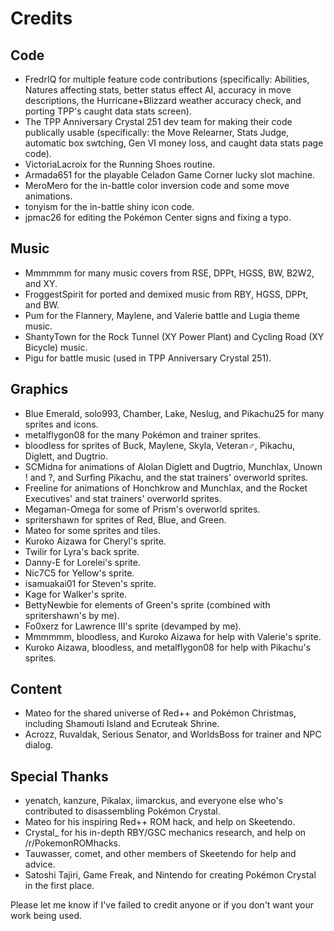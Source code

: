 # Credits


## Code

* FredrIQ for multiple feature code contributions (specifically: Abilities, Natures affecting stats, better status effect AI, accuracy in move descriptions, the Hurricane+Blizzard weather accuracy check, and porting TPP's caught data stats screen).
* The TPP Anniversary Crystal 251 dev team for making their code publically usable (specifically: the Move Relearner, Stats Judge, automatic box swtching, Gen VI money loss, and caught data stats page code).
* VictoriaLacroix for the Running Shoes routine.
* Armada651 for the playable Celadon Game Corner lucky slot machine.
* MeroMero for the in-battle color inversion code and some move animations.
* tonyism for the in-battle shiny icon code.
* jpmac26 for editing the Pokémon Center signs and fixing a typo.


## Music

* Mmmmmm for many music covers from RSE, DPPt, HGSS, BW, B2W2, and XY.
* FroggestSpirit for ported and demixed music from RBY, HGSS, DPPt, and BW.
* Pum for the Flannery, Maylene, and Valerie battle and Lugia theme music.
* ShantyTown for the Rock Tunnel (XY Power Plant) and Cycling Road (XY Bicycle) music.
* Pigu for battle music (used in TPP Anniversary Crystal 251).


## Graphics

* Blue Emerald, solo993, Chamber, Lake, Neslug, and Pikachu25 for many sprites and icons.
* metalflygon08 for the many Pokémon and trainer sprites.
* bloodless for sprites of Buck, Maylene, Skyla, Veteran♂, Pikachu, Diglett, and Dugtrio.
* SCMidna for animations of Alolan Diglett and Dugtrio, Munchlax, Unown ! and ?, and Surfing Pikachu, and the stat trainers' overworld sprites.
* Freeline for animations of Honchkrow and Munchlax, and the Rocket Executives' and stat trainers' overworld sprites.
* Megaman-Omega for some of Prism's overworld sprites.
* spritershawn for sprites of Red, Blue, and Green.
* Mateo for some sprites and tiles.
* Kuroko Aizawa for Cheryl's sprite.
* Twilir for Lyra's back sprite.
* Danny-E for Lorelei's sprite.
* Nic7C5 for Yellow's sprite.
* isamuakai01 for Steven's sprite.
* Kage for Walker's sprite.
* BettyNewbie for elements of Green's sprite (combined with spritershawn's by me).
* Fo0xerz for Lawrence III's sprite (devamped by me).
* Mmmmmm, bloodless, and Kuroko Aizawa for help with Valerie's sprite.
* Kuroko Aizawa, bloodless, and metalflygon08 for help with Pikachu's sprites.


## Content

* Mateo for the shared universe of Red++ and Pokémon Christmas, including Shamouti Island and Ecruteak Shrine.
* Acrozz, Ruvaldak, Serious Senator, and WorldsBoss for trainer and NPC dialog.


## Special Thanks

* yenatch, kanzure, Pikalax, iimarckus, and everyone else who's contributed to disassembling Pokémon Crystal.
* Mateo for his inspiring Red++ ROM hack, and help on Skeetendo.
* Crystal_ for his in-depth RBY/GSC mechanics research, and help on /r/PokemonROMhacks.
* Tauwasser, comet, and other members of Skeetendo for help and advice.
* Satoshi Tajiri, Game Freak, and Nintendo for creating Pokémon Crystal in the first place.


Please let me know if I've failed to credit anyone or if you don't want your work being used.
